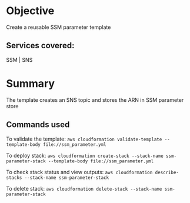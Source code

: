 # Objective

Create a reusable SSM parameter template

## Services covered: 

SSM | SNS

# Summary

The template creates an SNS topic and stores the ARN in SSM parameter store

## Commands used

To validate the template: `aws cloudformation validate-template --template-body file://ssm_parameter.yml`

To deploy stack: `aws cloudformation create-stack --stack-name ssm-parameter-stack --template-body file://ssm_parameter.yml`

To check stack status and view outputs: `aws cloudformation describe-stacks --stack-name ssm-parameter-stack`

To delete stack: `aws cloudformation delete-stack --stack-name ssm-parameter-stack`
